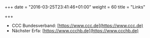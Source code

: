 +++
date = "2016-03-25T23:41:46+01:00"
weight = 60
title = "Links"

+++
* CCC Bundesverband: [https://www.ccc.de](https://www.ccc.de)
* Nächster Erfa: [https://www.ccchb.de](https://www.ccchb.de)
